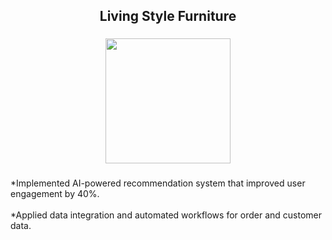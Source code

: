 <h2 align="center">Living Style Furniture</h2>

###

<p align="left"></p>

###

<div align="center">
  <img height="200" src="https://www.freepik.com/free-photo/chic-modern-luxury-aesthetics-style-living-room-gray-tone_18092359.htm#fromView=search&page=2&position=3&uuid=1a517c3c-48cf-47df-9d4f-c353f6380261&query=Furnituref-9d4f-c353f6380261&query=Furniture"  />
</div>

###

<p align="left"></p>

###

<p align="left">*Implemented AI-powered recommendation system that improved user engagement by 40%.<br><br>*Applied data integration and automated workflows for order and customer data.</p>

###

<p align="left"></p>

###

<p align="left"></p>

###
